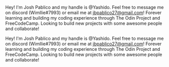 Hey! I'm Josh Pablico and my handle is @Yashido. 
Feel free to message me on discord (Wimllie#7993) or email me at jbpablico27@gmail.com!
Forever learning and building my coding experience through The Odin Project and FreeCodeCamp.
Looking to build new projects with some awesome people and collaborate!

<!---
Yashido/Yashido is a ✨ special ✨ repository because its `README.md` (this file) appears on your GitHub profile.
You can click the Preview link to take a look at your changes.
--->

Hey! I'm Josh Pablico and my handle is @Yashido. 
Feel free to message me on discord (Wimllie#7993) or email me at jbpablico27@gmail.com!
Forever learning and building my coding experience through The Odin Project and FreeCodeCamp.
Looking to build new projects with some awesome people and collaborate!
